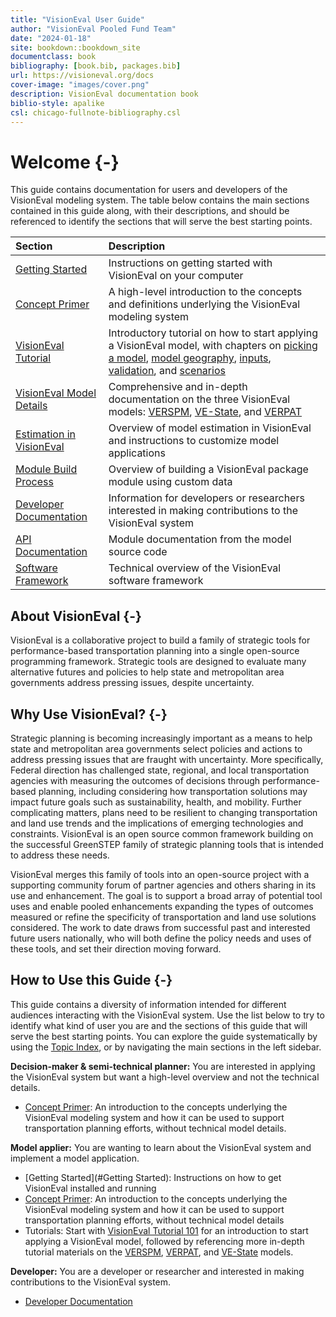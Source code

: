 ```yaml
--- 
title: "VisionEval User Guide"
author: "VisionEval Pooled Fund Team"
date: "2024-01-18"
site: bookdown::bookdown_site
documentclass: book
bibliography: [book.bib, packages.bib]
url: https://visioneval.org/docs
cover-image: "images/cover.png"
description: VisionEval documentation book
biblio-style: apalike
csl: chicago-fullnote-bibliography.csl
---
```


# Welcome {-}

This guide contains documentation for users and developers of the VisionEval modeling system. The table below contains the main
sections contained in this guide along, with their descriptions, and should be referenced to identify the sections that
will serve the best starting points.

| Section | Description|
|:-------------------|:-----------------------------|
| [Getting Started](#getting-started) | Instructions on getting started with VisionEval on your computer |
| [Concept Primer](#conceptprimer) | A high-level introduction to the concepts and definitions underlying the VisionEval modeling system |
| [VisionEval Tutorial](#tutorial) | Introductory tutorial on how to start applying a VisionEval model, with chapters on [picking a model](#picking-a-model), [model geography](#model-geography-and-years), [inputs](#model-inputs), [validation](#validation-and-troubleshooting), and [scenarios](#developing-scenarios) |
| [VisionEval Model Details](#picking-a-model) | Comprehensive and in-depth documentation on the three VisionEval models: [VERSPM](#verspm), [VE-State](#vestate), and [VERPAT](#verpat) |
| [Estimation in VisionEval](#ve-estimation) | Overview of model estimation in VisionEval and instructions to customize model applications |
| [Module Build Process](#ve-buildprocess) | Overview of building a VisionEval package module using custom data |
| [Developer Documentation](#developer) | Information for developers or researchers interested in making contributions to the VisionEval system |
| [API Documentation](#api-documentation) | Module documentation from the model source code |
| [Software Framework](#software-framework) | Technical overview of the VisionEval software framework |

## About VisionEval {-}

VisionEval is a collaborative project to build a family of strategic tools for performance-based transportation planning
into a single open-source programming framework. Strategic tools are designed to evaluate many alternative futures and
policies to help state and metropolitan area governments address pressing issues, despite uncertainty. 

## Why Use VisionEval? {-}

Strategic planning is becoming increasingly important as a means to help state and metropolitan area governments select
policies and actions to address pressing issues that are fraught with uncertainty. More specifically, Federal direction
has challenged state, regional, and local transportation agencies with measuring the outcomes of decisions through
performance-based planning, including considering how transportation solutions may impact future goals such as
sustainability, health, and mobility. Further complicating matters, plans need to be resilient to changing
transportation and land use trends and the implications of emerging technologies and constraints. VisionEval is an open
source common framework building on the successful GreenSTEP family of strategic planning tools that is intended to
address these needs.

VisionEval merges this family of tools into an open-source project with a supporting community forum of partner agencies
and others sharing in its use and enhancement. The goal is to support a broad array of potential tool uses and enable
pooled enhancements expanding the types of outcomes measured or refine the specificity of transportation and land use
solutions considered. The work to date draws from successful past and interested future users nationally, who will both
define the policy needs and uses of these tools, and set their direction moving forward.

## How to Use this Guide {-}

This guide contains a diversity of information intended for different audiences interacting with the VisionEval system.
Use the list below to try to identify what kind of user you are and the sections of this guide that will serve the best
starting points. You can explore the guide systematically by using the [Topic Index](#topic-index), or by navigating
the main sections in the left sidebar.

**Decision-maker & semi-technical planner:** You are interested in applying the VisionEval system but want a high-level
overview and not the technical details.

* [Concept Primer](#conceptprimer): An introduction to the concepts underlying the VisionEval modeling system and how it
can be used to support transportation planning efforts, without technical model details.

**Model applier:** You are wanting to learn about the VisionEval system and implement a model application.

* [Getting Started](#Getting Started): Instructions on how to get VisionEval installed and running
* [Concept Primer](#conceptprimer): An introduction to the concepts underlying the VisionEval modeling system and how it can be used to support transportation planning efforts, without technical model details
* Tutorials: Start with [VisionEval Tutorial 101](#tutorial) for an introduction to start applying a VisionEval model, followed by referencing more in-depth tutorial materials on the [VERSPM](#verspm), [VERPAT](#verpat), and [VE-State](#vestate) models.

**Developer:** You are a developer or researcher and interested in making contributions to the VisionEval system.

* [Developer Documentation](#developer)


